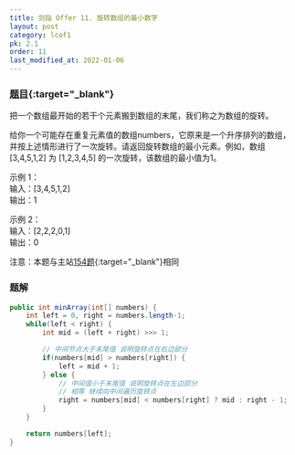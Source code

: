 ```yaml
---
title: 剑指 Offer 11. 旋转数组的最小数字
layout: post
category: lcof1
pk: 2.1
order: 11
last_modified_at: 2022-01-06
---
```


### [题目](https://leetcode.cn/problems/xuan-zhuan-shu-zu-de-zui-xiao-shu-zi-lcof/){:target="_blank"}

把一个数组最开始的若干个元素搬到数组的末尾，我们称之为数组的旋转。

给你一个可能存在重复元素值的数组numbers，它原来是一个升序排列的数组，并按上述情形进行了一次旋转。请返回旋转数组的最小元素。例如，数组[3,4,5,1,2] 为 [1,2,3,4,5] 的一次旋转，该数组的最小值为1。

示例 1：  
输入：[3,4,5,1,2]  
输出：1

示例 2：  
输入：[2,2,2,0,1]  
输出：0

注意：本题与主站[154题](https://leetcode.cn/problems/find-minimum-in-rotated-sorted-array-ii/){:target="_blank"}相同
### 题解

```java
public int minArray(int[] numbers) {
    int left = 0, right = numbers.length-1;
    while(left < right) {
        int mid = (left + right) >>> 1;

        // 中间节点大于末尾值 说明旋转点在右边部分
        if(numbers[mid] > numbers[right]) {
            left = mid + 1;
        } else {
            // 中间值小于末尾值 说明旋转点在左边部分
            // 相等 继续向中间遍历旋转点
            right = numbers[mid] < numbers[right] ? mid : right - 1;
        }
    }

    return numbers[left];
}
```